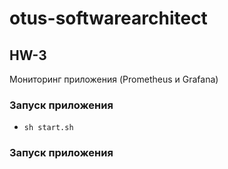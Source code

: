 # otus-softwarearchitect

## HW-3 
Мониторинг приложения (Prometheus и Grafana)

### Запуск приложения
 - `sh start.sh`

### Запуск приложения